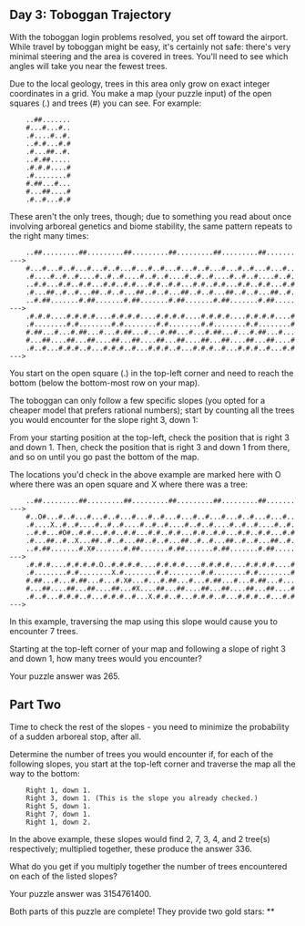 ## Day 3: Toboggan Trajectory

With the toboggan login problems resolved, you set off toward the airport. While travel by toboggan might be easy, it's certainly not safe: there's very minimal steering and the area is covered in trees. You'll need to see which angles will take you near the fewest trees.

Due to the local geology, trees in this area only grow on exact integer coordinates in a grid. You make a map (your puzzle input) of the open squares (.) and trees (#) you can see. For example:

        ..##.......
        #...#...#..
        .#....#..#.
        ..#.#...#.#
        .#...##..#.
        ..#.##.....
        .#.#.#....#
        .#........#
        #.##...#...
        #...##....#
        .#..#...#.#

These aren't the only trees, though; due to something you read about once involving arboreal genetics and biome stability, the same pattern repeats to the right many times:

        ..##.........##.........##.........##.........##.........##.......  --->
        #...#...#..#...#...#..#...#...#..#...#...#..#...#...#..#...#...#..
        .#....#..#..#....#..#..#....#..#..#....#..#..#....#..#..#....#..#.
        ..#.#...#.#..#.#...#.#..#.#...#.#..#.#...#.#..#.#...#.#..#.#...#.#
        .#...##..#..#...##..#..#...##..#..#...##..#..#...##..#..#...##..#.
        ..#.##.......#.##.......#.##.......#.##.......#.##.......#.##.....  --->
        .#.#.#....#.#.#.#....#.#.#.#....#.#.#.#....#.#.#.#....#.#.#.#....#
        .#........#.#........#.#........#.#........#.#........#.#........#
        #.##...#...#.##...#...#.##...#...#.##...#...#.##...#...#.##...#...
        #...##....##...##....##...##....##...##....##...##....##...##....#
        .#..#...#.#.#..#...#.#.#..#...#.#.#..#...#.#.#..#...#.#.#..#...#.#  --->

You start on the open square (.) in the top-left corner and need to reach the bottom (below the bottom-most row on your map).

The toboggan can only follow a few specific slopes (you opted for a cheaper model that prefers rational numbers); start by counting all the trees you would encounter for the slope right 3, down 1:

From your starting position at the top-left, check the position that is right 3 and down 1. Then, check the position that is right 3 and down 1 from there, and so on until you go past the bottom of the map.

The locations you'd check in the above example are marked here with O where there was an open square and X where there was a tree:

        ..##.........##.........##.........##.........##.........##.......  --->
        #..O#...#..#...#...#..#...#...#..#...#...#..#...#...#..#...#...#..
        .#....X..#..#....#..#..#....#..#..#....#..#..#....#..#..#....#..#.
        ..#.#...#O#..#.#...#.#..#.#...#.#..#.#...#.#..#.#...#.#..#.#...#.#
        .#...##..#..X...##..#..#...##..#..#...##..#..#...##..#..#...##..#.
        ..#.##.......#.X#.......#.##.......#.##.......#.##.......#.##.....  --->
        .#.#.#....#.#.#.#.O..#.#.#.#....#.#.#.#....#.#.#.#....#.#.#.#....#
        .#........#.#........X.#........#.#........#.#........#.#........#
        #.##...#...#.##...#...#.X#...#...#.##...#...#.##...#...#.##...#...
        #...##....##...##....##...#X....##...##....##...##....##...##....#
        .#..#...#.#.#..#...#.#.#..#...X.#.#..#...#.#.#..#...#.#.#..#...#.#  --->

In this example, traversing the map using this slope would cause you to encounter 7 trees.

Starting at the top-left corner of your map and following a slope of right 3 and down 1, how many trees would you encounter?

Your puzzle answer was 265.

## Part Two

Time to check the rest of the slopes - you need to minimize the probability of a sudden arboreal stop, after all.

Determine the number of trees you would encounter if, for each of the following slopes, you start at the top-left corner and traverse the map all the way to the bottom:

        Right 1, down 1.
        Right 3, down 1. (This is the slope you already checked.)
        Right 5, down 1.
        Right 7, down 1.
        Right 1, down 2.

In the above example, these slopes would find 2, 7, 3, 4, and 2 tree(s) respectively; multiplied together, these produce the answer 336.

What do you get if you multiply together the number of trees encountered on each of the listed slopes?

Your puzzle answer was 3154761400.

Both parts of this puzzle are complete! They provide two gold stars: **